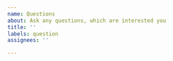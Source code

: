 ```yaml
---
name: Questions
about: Ask any questions, which are interested you
title: ''
labels: question
assignees: ''

---
```



